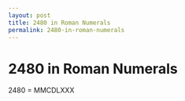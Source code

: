 ```yaml
---
layout: post
title: 2480 in Roman Numerals
permalink: 2480-in-roman-numerals
---
```


# 2480 in Roman Numerals

2480 = MMCDLXXX
